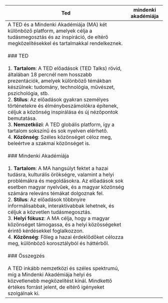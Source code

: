 | Ted                                                                                                                                                                                                                                                                                                                                                                                                                                                                                                                                                                                                                                                                                                                                                                                                                                                                                                                                                                                                                                                                                                                                                                                                                                                                                                                                                                                                                                                                                                                                                                                              | mindenki akadémiája |
| ------------------------------------------------------------------------------------------------------------------------------------------------------------------------------------------------------------------------------------------------------------------------------------------------------------------------------------------------------------------------------------------------------------------------------------------------------------------------------------------------------------------------------------------------------------------------------------------------------------------------------------------------------------------------------------------------------------------------------------------------------------------------------------------------------------------------------------------------------------------------------------------------------------------------------------------------------------------------------------------------------------------------------------------------------------------------------------------------------------------------------------------------------------------------------------------------------------------------------------------------------------------------------------------------------------------------------------------------------------------------------------------------------------------------------------------------------------------------------------------------------------------------------------------------------------------------------------------------ | ------------------- |
| A TED és a Mindenki Akadémiája (MA) két különböző platform, amelyek célja a tudásmegosztás és az inspiráció, de eltérő megközelítésekkel és tartalmakkal rendelkeznek.<br><br>### TED<br><br>1. **Tartalom**: A TED előadások (TED Talks) rövid, általában 18 percnél nem hosszabb prezentációk, amelyek különböző témákban készülnek: tudomány, technológia, művészet, pszichológia, stb.<br>2. **Stílus**: Az előadások gyakran személyes történetekre és élménybeszámolókra építenek, céljuk a közönség inspirálása és új nézőpontok bemutatása.<br>3. **Nemzetközi**: A TED globális platform, így a tartalom sokszínű és sok nyelven elérhető.<br>4. **Közönség**: Széles közönséget céloz meg, beleértve a szakmai közönséget is.<br><br>### Mindenki Akadémiája<br><br>1. **Tartalom**: A MA hangsúlyt fektet a hazai tudásra, kulturális örökségre, valamint a helyi problémákra és megoldásokra. Az előadások sok esetben magyar nyelvűek, és a magyar közönség számára releváns témákat dolgoznak fel.<br>2. **Stílus**: Az előadások többnyire informálisabbak, interaktívabbak lehetnek, és céljuk a közvetlen tudásmegosztás.<br>3. **Helyi fókusz**: A MA célja, hogy a magyar közönséget támogassa, és a helyi közösségeket érintő kérdésekkel foglalkozzon.<br>4. **Közönség**: Főleg a hazai érdeklődőket célozza meg, különböző korosztályból és háttérből.<br><br>### Összegzés<br><br>A TED inkább nemzetközi és széles spektrumú, míg a Mindenki Akadémiája helyi és közvetlenebb megközelítést kínál. Mindkettő értékes forrást jelent, de eltérő igényeket szolgálnak ki. |                     |
